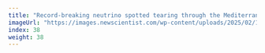 ```yaml
---
title: "Record-breaking neutrino spotted tearing through the Mediterranean Sea"
imageUrl: "https://images.newscientist.com/wp-content/uploads/2025/02/12124245/SEI_239472072.jpg?width=788"
index: 38
weight: 38
---
```

